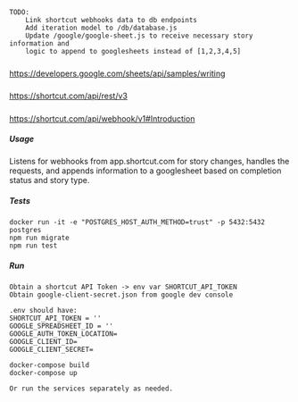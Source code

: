 
##
```
TODO: 
    Link shortcut webhooks data to db endpoints
    Add iteration model to /db/database.js 
    Update /google/google-sheet.js to receive necessary story information and 
    logic to append to googlesheets instead of [1,2,3,4,5]
```

#####
https://developers.google.com/sheets/api/samples/writing
#####
https://shortcut.com/api/rest/v3
#####
https://shortcut.com/api/webhook/v1#Introduction

##### Usage
Listens for webhooks from app.shortcut.com for story changes, handles the requests, and appends information to a googlesheet based on completion status and story type.

##### Tests
```
docker run -it -e "POSTGRES_HOST_AUTH_METHOD=trust" -p 5432:5432 postgres
npm run migrate
npm run test
```
##### Run
```
Obtain a shortcut API Token -> env var SHORTCUT_API_TOKEN
Obtain google-client-secret.json from google dev console

.env should have:
SHORTCUT_API_TOKEN = ''
GOOGLE_SPREADSHEET_ID = ''
GOOGLE_AUTH_TOKEN_LOCATION=
GOOGLE_CLIENT_ID=
GOOGLE_CLIENT_SECRET=

docker-compose build
docker-compose up 

Or run the services separately as needed.
```

